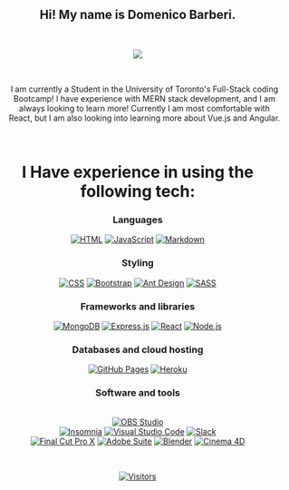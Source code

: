 <h2 align="center">
Hi! My name is Domenico Barberi.
</h2>

<br>
<!-- Social badges section -->
<p align="center">
  <a href="https://domenicobarb.github.io/React-Portfolio/" target="_blank">
    <img src="https://img.shields.io/badge/-portfolio-blue?style=for-the-badge&logo=Blackberry&logoColor=black"></a>  
</p>

</br>
  
<div align="center">
  <ul>
    I am currently a Student in the University of Toronto's Full-Stack coding Bootcamp!
    I have experience with MERN stack development, and I am always looking to learn more!
    Currently I am most comfortable with React, but I am also looking into learning more about Vue.js and Angular.
  </ul>
</div>

<br>

<div align="center">

# I Have experience in using the following tech:

### Languages

<p>
  <a href="https://github.com/search?q=user%tjmcodes+language%3Ahtml"><img alt="HTML" src="https://img.shields.io/badge/HTML-E34F26.svg?logo=html5&logoColor=white"></a>
  <a href="https://github.com/search?q=user%tjmcodes+language%3Ajavascript"><img alt="JavaScript" src="https://img.shields.io/badge/JavaScript-F7DF1E.svg?logo=javascript&logoColor=black"></a>
  <a href="https://github.com/search?q=user%tjmcodes+language%3Amarkdown"><img alt="Markdown" src="https://img.shields.io/badge/Markdown-000000.svg?logo=markdown&logoColor=white"></a>
</p>

### Styling

<p>
  <a href="https://github.com/search?q=user%tjmcodes+language%3Acss"><img alt="CSS" src="https://img.shields.io/badge/CSS-1572B6.svg?logo=css3&logoColor=white"></a>
  <a href="https://github.com/search?q=user%tjmcodes+language%3Abootstrap"><img alt="Bootstrap" src="https://img.shields.io/badge/Bootstrap-563D7C.svg?logo=bootstrap&logoColor=white"></a>
  <a href="https://ant.design"><img alt="Ant Design" src="https://img.shields.io/badge/Ant%20Design-0170FE.svg?logo=ant-design&logoColor=white"></a>
  <a href="https://github.com/search?q=user%tjmcodes+language%3Asass"><img alt="SASS" src="https://img.shields.io/badge/Sass-hotpink.svg?logo=SASS&logoColor=white"></a>
</p>

### Frameworks and libraries

<p>
  <a href="https://github.com/search?q=user%tjmcodes+language%3Amongodb"><img alt="MongoDB" src="https://img.shields.io/badge/MongoDB-47A248.svg?logo=mongodb&logoColor=white"></a>
  <a href="https://github.com/search?q=user%tjmcodes+language%3Aexpress"><img alt="Express.js" src="https://img.shields.io/badge/Express.js-000000.svg?logo=express&logoColor=white"></a>
  <a href="https://github.com/search?q=user%tjmcodes+language%3Areact"><img alt="React" src="https://img.shields.io/badge/React-61DAFB.svg?logo=react&logoColor=black"></a>
  <a href="https://github.com/search?q=user%tjmcodes+language%3Anode.js"><img alt="Node.js" src="https://img.shields.io/badge/Node.js-339933.svg?logo=node.js&logoColor=white"></a>
</p>

### Databases and cloud hosting

<p>
  <a href="#"><img alt="GitHub Pages" src="https://img.shields.io/badge/GitHub%20Pages-327FC7.svg?logo=github&logoColor=white"></a>
  <a href="#"><img alt="Heroku" src="https://img.shields.io/badge/Heroku-430098.svg?logo=heroku&logoColor=white"></a>
</p>

### Software and tools

<p>
  </br>
  <a href="#"><img alt="OBS Studio" src="https://img.shields.io/badge/-OBS%20Studio-302E31?logo=obs-studio&logoColor=white"></a>
  </br>
  <a href="#"><img alt="Insomnia" src="https://img.shields.io/badge/Insomnia-FFFFFF?logo=insomnia&logoColor=blueviolet"></a>
  <a href="#"><img alt="Visual Studio Code" src="https://img.shields.io/badge/Visual%20Studio%20Code-0078d7.svg?logo=visual-studio-code&logoColor=white"></a>
  <a href="#"><img alt="Slack" src="https://img.shields.io/badge/Slack-blueviolet?logo=slack&logoColor=FFFFFF"></a>
  </br>
  <a href="#"><img alt="Final Cut Pro X" src="https://img.shields.io/badge/Final%20Cut%20Pro%20X-222222.svg?logo=final-cut-pro-x&logoColor=white"></a>
  <a href="#"><img alt="Adobe Suite" src="https://img.shields.io/badge/Adobe%20Suite-FF0000.svg?logo=adobe&logoColor=white"></a>
  <a href="#"><img alt="Blender" src="https://img.shields.io/badge/Blender-F5792A?logo=blender&logoColor=white"></a>
  <a href="#"><img alt="Cinema 4D" src="https://img.shields.io/badge/Cinema%204D-111111?logo=cinema-4d&logoColor=white"></a>  
</p>

</br>

[![Visitors](https://visitor-badge.laobi.icu/badge?page_id=DomenicoBarb.DomenicoBarb)](https://github.com/DomenicoBarb)

</div>
